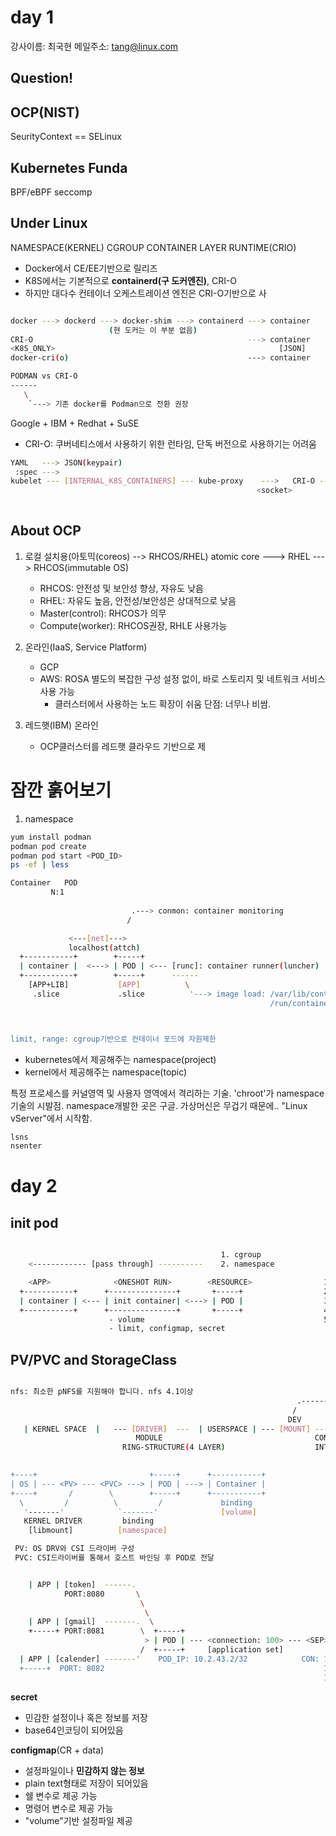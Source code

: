 # day 1

강사이름: 최국현
메일주소: tang@linux.com


Question!
---


OCP(NIST)
---
SeurityContext == SELinux

Kubernetes Funda
---
BPF/eBPF
seccomp


Under Linux
---
NAMESPACE(KERNEL)
CGROUP
CONTAINER LAYER
RUNTIME(CRIO)
- Docker에서 CE/EE기반으로 릴리즈
- K8S에서는 기본적으로 **containerd(구 도커엔진)**, CRI-O
- 하지만 대다수 컨테이너 오케스트레이션 엔진은 CRI-O기반으로 사

```bash

docker ---> dockerd ---> docker-shim ---> containerd ---> container
                      (현 도커는 이 부분 없음)
CRI-O                                                ---> container 
<K8S_ONLY>                                                  [JSON]  
docker-cri(o)                                        ---> container

PODMAN vs CRI-O    
------
   \
    `---> 기존 docker를 Podman으로 전환 권장                                                                           
```

Google + IBM + Redhat + SuSE

- CRI-O: 쿠버네티스에서 사용하기 위한 런타임, 단독 버전으로 사용하기는 어려움

```bash
YAML   ---> JSON(keypair)
 :spec --->
kubelet --- [INTERNAL_K8S_CONTAINERS] --- kube-proxy    --->   CRI-O ---> [CONTAINER]
                                                       <socket>
                                          
```


About OCP
---

1. 로컬 설치용(아토믹(coreos) --> RHCOS/RHEL)
   atomic core ---> RHEL ---> RHCOS(immutable OS)

   - RHCOS: 안전성 및 보안성 향상, 자유도 낮음
   - RHEL: 자유도 높음, 안전성/보안성은 상대적으로 낮음
   - Master(control): RHCOS가 의무
   - Compute(worker): RHCOS권장, RHLE 사용가능
2. 온라인(IaaS, Service Platform)
   - GCP
   - AWS: ROSA
   별도의 복잡한 구성 설정 없이, 바로 스토리지 및 네트워크 서비스 사용 가능
     + 클러스터에서 사용하는 노드 확장이 쉬움
   단점: 너무나 비쌈.

3. 레드햇(IBM) 온라인
   - OCP클러스터를 레드햇 클라우드 기반으로 제


# 잠깐 훍어보기

1. namespace

```bash
yum install podman
podman pod create
podman pod start <POD_ID>
ps -ef | less

Container   POD
         N:1
 
                           .---> conmon: container monitoring 
                          /

             <---[net]--->           
             localhost(attch)
  +-----------+        +-----+
  | container |  <---> | POD | <--- [runc]: container runner(luncher)
  +-----------+        +-----+      ------        
    [APP+LIB]           [APP]          \
     .slice             .slice          '---> image load: /var/lib/containers/
                                                          /run/containers/



limit, range: cgroup기반으로 컨테이너 포드에 자원제한                                                       
```                  


- kubernetes에서 제공해주는 namespace(project)
- kernel에서 제공해주는 namespace(topic)

특정 프로세스를 커널영역 및 사용자 영역에서 격리하는 기술.
'chroot'가 namespace기술의 시발점. namespace개발한 곳은 구글. 가상머신은 무겁기 때문에..
"Linux vServer"에서 시작함. 

```bash
lsns
nsenter
```


# day 2

## init pod
```bash

                                               1. cgroup
    <------------ [pass through] ----------    2. namespace

    <APP>              <ONESHOT RUN>        <RESOURCE>                1. pull Pause image
  +-----------+      +---------------+       +-----+                  2. run to POD
  | container | <--- | init container| <---> | POD |                  3. run to init Container
  +-----------+      +---------------+       +-----+                  4. pull App Container Image
                      - volume                                        5. run container 
                      - limit, configmap, secret


```


## PV/PVC and StorageClass

```bash

nfs: 최소한 pNFS를 지원해야 합니다. nfs 4.1이상
                                                                .------------------------.
                                                               /       binding            \
                                                              DEV                          \
   | KERNEL SPACE  |   --- [DRIVER]  ---  | USERSPACE | --- [MOUNT] --- | CSI | ---  [SOFTWARE DRIVER] --- | POD |
                            MODULE                                  CONTAINER STORAGE        \                 /
                         RING-STRUCTURE(4 LAYER)                    INTERFACE                 `---------------'
                                                                                                  namespace   

+----+                         +-----+      +-----------+
| OS | --- <PV> --- <PVC> ---> | POD | ---> | Container |
+----+       /        \        +-----+      +-----------+
  \         /          \         /             binding
   '-------'            `-------'              [volume]
   KERNEL DRIVER         binding
    [libmount]          [namespace]

 PV: OS DRV와 CSI 드라이버 구성
 PVC: CSI드라이버를 통해서 호스트 바인딩 후 POD로 전달


```


```bash

    | APP | [token]  ------.
            PORT:8080       \
                             \
                              \
    | APP | [gmail]  -------.  \
    +-----+ PORT:8081        \  +-----+
                              > | POD | --- <connection: 100> --- <SEP> --- | SVC | 
                             /  +-----+     [application set]                - ClusterIP:PORT(VIP)
  | APP | [calender] -------'    POD_IP: 10.2.43.2/32            CON: 10.2.11.1/32
  +-----+  PORT: 8082                                                 10.2.11.2/32
                                                                      10.2.11.3/32

```


**secret**
- 민감한 설정이나 혹은 정보를 저장
- base64인코딩이 되어있음

**configmap**(CR + data)
- 설정파일이나 **민감하지 않는 정보**
- plain text형태로 저장이 되어있음
- 쉘 변수로 제공 가능
- 명령어 변수로 제공 가능
- "volume"기반 설정파일 제공
